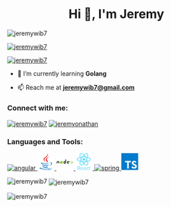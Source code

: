 <h1 align="center">Hi 👋, I'm Jeremy</h1>
<!-- <h3 align="center">An enthusiastic backend software engineer with determination needed to resolve complex backend infrastructure. Possessing effective organisational skills and excellent working knowledge of microservice technologies and having a commitment to keep up to date with the latest developments. In-depth expertise in the implementation, analysis, optimization, troubleshooting and documentation of spring framework.</h3> -->

<p align="left"> <img src="https://komarev.com/ghpvc/?username=jeremywib7&label=Profile%20views&color=0e75b6&style=flat" alt="jeremywib7" /> </p>

<p align="left"> <a href="https://github.com/ryo-ma/github-profile-trophy"><img src="https://github-profile-trophy.vercel.app/?username=jeremywib7" alt="jeremywib7" /></a> </p>

<p align="left"> <a href="https://twitter.com/jeremywib7" target="blank"><img src="https://img.shields.io/twitter/follow/jeremywib7?logo=twitter&style=for-the-badge" alt="jeremywib7" /></a> </p>

- 🌱 I’m currently learning **Golang**

- 📫 Reach me at **jeremywib7@gmail.com**

<h3 align="left">Connect with me:</h3>
<p align="left">
<a href="https://twitter.com/jeremywib7" target="blank"><img align="center" src="https://raw.githubusercontent.com/rahuldkjain/github-profile-readme-generator/master/src/images/icons/Social/twitter.svg" alt="jeremywib7" height="30" width="40" /></a>
<a href="https://instagram.com/jeremyonathan" target="blank"><img align="center" src="https://raw.githubusercontent.com/rahuldkjain/github-profile-readme-generator/master/src/images/icons/Social/instagram.svg" alt="jeremyonathan" height="30" width="40" /></a>
</p>

<h3 align="left">Languages and Tools:</h3>
<p align="left"> <a href="https://angular.io" target="_blank" rel="noreferrer"> <img src="https://angular.io/assets/images/logos/angular/angular.svg" alt="angular" width="40" height="40"/> </a> <a href="https://www.java.com" target="_blank" rel="noreferrer"> <img src="https://raw.githubusercontent.com/devicons/devicon/master/icons/java/java-original.svg" alt="java" width="40" height="40"/> </a> <a href="https://nodejs.org" target="_blank" rel="noreferrer"> <img src="https://raw.githubusercontent.com/devicons/devicon/master/icons/nodejs/nodejs-original-wordmark.svg" alt="nodejs" width="40" height="40"/> </a> <a href="https://reactjs.org/" target="_blank" rel="noreferrer"> <img src="https://raw.githubusercontent.com/devicons/devicon/master/icons/react/react-original-wordmark.svg" alt="react" width="40" height="40"/> </a> <a href="https://spring.io/" target="_blank" rel="noreferrer"> <img src="https://www.vectorlogo.zone/logos/springio/springio-icon.svg" alt="spring" width="40" height="40"/> </a> <a href="https://www.typescriptlang.org/" target="_blank" rel="noreferrer"> <img src="https://raw.githubusercontent.com/devicons/devicon/master/icons/typescript/typescript-original.svg" alt="typescript" width="40" height="40"/> </a> </p>

<p><img align="left" src="https://github-readme-stats.vercel.app/api/top-langs?username=jeremywib7&show_icons=true&locale=en&layout=compact" alt="jeremywib7" /></p>

<p>&nbsp;<img align="center" src="https://github-readme-stats.vercel.app/api?username=jeremywib7&show_icons=true&locale=en" alt="jeremywib7" /></p>

<p><img align="center" src="https://github-readme-streak-stats.herokuapp.com/?user=jeremywib7&" alt="jeremywib7" /></p>
